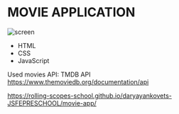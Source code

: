 # **MOVIE APPLICATION**

![screen](./assets/img/screen.jpg)

* HTML 
* CSS
* JavaScript

Used movies API: TMDB API https://www.themoviedb.org/documentation/api

https://rolling-scopes-school.github.io/daryayankovets-JSFEPRESCHOOL/movie-app/